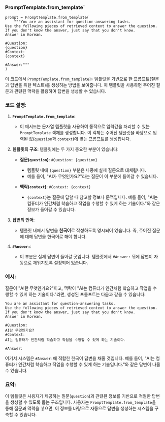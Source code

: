 ### PromptTemplate.from_template`

```
prompt = PromptTemplate.from_template(
    """You are an assistant for question-answering tasks. 
Use the following pieces of retrieved context to answer the question. 
If you don't know the answer, just say that you don't know. 
Answer in Korean.

#Question: 
{question} 
#Context: 
{context} 

#Answer:"""
) 
```

이 코드에서 `PromptTemplate.from_template`는 템플릿을 기반으로 한 프롬프트(질문과 답변을 위한 텍스트)를 생성하는 방법을 보여줍니다. 이 템플릿을 사용하면 주어진 질문과 관련된 맥락을 활용하여 답변을 생성할 수 있습니다.

### 코드 설명:

1. **`PromptTemplate.from_template`**: 
   - 이 메서드는 문자열 템플릿을 사용하여 동적으로 입력값을 처리할 수 있는 `PromptTemplate` 객체를 생성합니다. 이 객체는 주어진 템플릿을 바탕으로 입력된 값(`question`과 `context`)에 맞는 프롬프트를 생성합니다.
   
2. **템플릿의 구조**:
   템플릿에는 두 가지 중요한 부분이 있습니다:
   
   - **질문(`question`)**: `#Question: {question}` 
     - 템플릿 내에 `{question}` 부분은 나중에 실제 질문으로 대체됩니다. 
     - 예를 들어, "AI가 무엇인가요?"라는 질문이 이 부분에 들어갈 수 있습니다.
   
   - **맥락(`context`)**: `#Context: {context}` 
     - `{context}`는 질문에 답할 때 참고할 정보나 문맥입니다. 예를 들어, "AI는 컴퓨터가 인간처럼 학습하고 작업을 수행할 수 있게 하는 기술이다."와 같은 정보가 들어갈 수 있습니다.

3. **답변의 언어**:
   - 템플릿 내에서 답변을 **한국어**로 작성하도록 명시되어 있습니다. 즉, 주어진 질문에 대해 답변을 한국어로 해야 합니다.

4. **`#Answer:`**:
   - 이 부분은 실제 답변이 들어갈 곳입니다. 템플릿에서 `#Answer:` 뒤에 답변이 자동으로 채워지도록 설정되어 있습니다.

### 예시:

질문이 "AI란 무엇인가요?"이고, 맥락이 "AI는 컴퓨터가 인간처럼 학습하고 작업을 수행할 수 있게 하는 기술이다."라면, 생성된 프롬프트는 다음과 같을 수 있습니다:

```
You are an assistant for question-answering tasks. 
Use the following pieces of retrieved context to answer the question. 
If you don't know the answer, just say that you don't know. 
Answer in Korean.

#Question: 
AI란 무엇인가요? 
#Context: 
AI는 컴퓨터가 인간처럼 학습하고 작업을 수행할 수 있게 하는 기술이다. 

#Answer:
```

여기서 시스템은 `#Answer:`에 적합한 한국어 답변을 채울 것입니다. 예를 들어, "AI는 컴퓨터가 인간처럼 학습하고 작업을 수행할 수 있게 하는 기술입니다."와 같은 답변이 나올 수 있습니다.

### 요약:
이 템플릿은 사용자가 제공하는 질문(`question`)과 관련된 정보를 기반으로 적절한 답변을 생성할 수 있도록 돕는 구조입니다. 사용자는 `PromptTemplate.from_template`을 통해 질문과 맥락을 넣으면, 이 정보를 바탕으로 자동으로 답변을 생성하는 시스템을 구축할 수 있습니다.